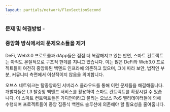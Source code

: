 ```yaml
---
layout: partials/network/FlexSectionSecond
---
```


### 문제 및 해결방법 -
### 중앙화 방식에서의 문제요소들을 제거

DeFi, Web3.0 프로토콜과 dApp들은 점점 더 복잡해지고 있는 반면, 스마트 컨트랙트는 아직도 본질적으로 구조적 한계를 지니고 있습니다. 이는 많은 DeFi와 Web3.0 프로젝트들이 여전히 중앙화된 백엔드 인프라에 의존하고 있으며, 그에 따라 보안, 법적인 부분, 커뮤니티 측면에서 이상적이지 않음을 의미합니다.

오브스 네트워크는 탈중앙화된 서버리스 클라우드를 통해 이런 문제들을 해결해줍니다. 개발자들은 L3 탈중앙 백엔드 서비스를 활용하여 스마트 컨트랙트를 확장시킬 수 있습니다. 이 스마트 컨트랙트들은 가디언이라고 불리는 오브스 PoS 밸리데이터들에 의해 수행되며 프로젝트들이 중앙 집중식 백엔드 솔루션에 의존해야 할 필요성을 줄여줍니다.